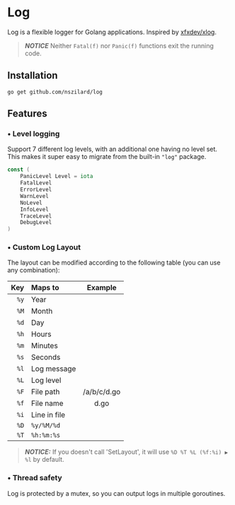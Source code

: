 # Log

Log is a flexible logger for Golang applications. Inspired by [xfxdev/xlog](https://github.com/xfxdev/xlog).

> ***NOTICE*** Neither `Fatal(f)` nor `Panic(f)` functions exit the running code.

## Installation

``` shell
go get github.com/nszilard/log
```

## Features

### • Level logging

Support 7 different log levels, with an additional one having no level set. This makes it super easy to migrate from the built-in `"log"` package.

``` go
const (
	PanicLevel Level = iota
	FatalLevel
	ErrorLevel
	WarnLevel
	NoLevel
	InfoLevel
	TraceLevel
	DebugLevel
)
```

### • Custom Log Layout

The layout can be modified according to the following table (you can use any combination):

| Key  | Maps to      | Example     |
| ----:|:------------ |:-----------:|
| `%y` | Year         |             |
| `%M` | Month        |             |
| `%d` | Day          |             |
| `%h` | Hours        |             |
| `%m` | Minutes      |             |
| `%s` | Seconds      |             |
| `%l` | Log message  |             |
| `%L` | Log level    |             |
| `%F` | File path    | /a/b/c/d.go |
| `%f` | File name    | d.go        |
| `%i` | Line in file |             |
| `%D` | `%y/%M/%d`   |             |
| `%T` | `%h:%m:%s`   |             |

> ***NOTICE:*** If you doesn't call 'SetLayout', it will use `%D %T %L (%f:%i) ▶ %l` by default.

### • Thread safety

Log is protected by a mutex, so you can output logs in multiple goroutines.
